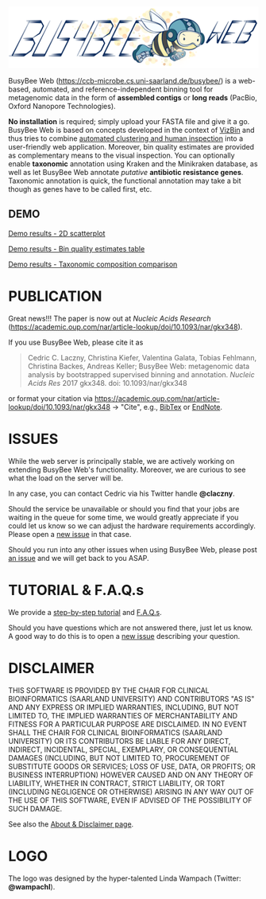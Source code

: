 &nbsp;&nbsp;&nbsp;&nbsp;&nbsp;&nbsp;&nbsp;&nbsp;&nbsp;&nbsp;&nbsp;&nbsp;![BusyBee Web - metagenomic data analysis by bootstrapped supervised binning and annotation](images/Busybee_web_on_right_side_medium_size_low_res.png)

BusyBee Web (https://ccb-microbe.cs.uni-saarland.de/busybee/) is a web-based, automated, and reference-independent binning tool for metagenomic data in the form of **assembled contigs** or **long reads** (PacBio, Oxford Nanopore Technologies).

**No installation** is required; simply upload your FASTA file and give it a go.
BusyBee Web is based on concepts developed in the context of [VizBin](https://microbiomejournal.biomedcentral.com/articles/10.1186/s40168-014-0066-1) and thus tries to combine [automated clustering and human inspection](https://www.nature.com/articles/nmicrobiol2016180) into a user-friendly web application.
Moreover, bin quality estimates are provided as complementary means to the visual inspection.
You can optionally enable **taxonomic** annotation using Kraken and the Minikraken database, as well as let BusyBee Web annotate *putative* **antibiotic resistance genes**.
Taxonomic annotation is quick, the functional annotation may take a bit though as genes have to be called first, etc.

## DEMO

[Demo results - 2D scatterplot](images/results.scatterplot_abx.png)

[Demo results - Bin quality estimates table](images/results.bin_quality_table.png)

[Demo results - Taxonomic composition comparison](images/results.taxonomic_composition_compared.png)

# PUBLICATION
Great news!!! The paper is now out at *Nucleic Acids Research* (https://academic.oup.com/nar/article-lookup/doi/10.1093/nar/gkx348).

If you use BusyBee Web, please cite it as

> Cedric C. Laczny, Christina Kiefer, Valentina Galata, Tobias Fehlmann, Christina Backes, Andreas Keller; BusyBee Web: metagenomic data analysis by bootstrapped supervised binning and annotation. *Nucleic Acids Res* 2017 gkx348. doi: 10.1093/nar/gkx348

or format your citation via https://academic.oup.com/nar/article-lookup/doi/10.1093/nar/gkx348 -> "Cite", e.g., [BibTex](https://academic.oup.com/nar/downloadcitation/3787850?format=bibtex) or [EndNote](https://academic.oup.com/nar/downloadcitation/3787850?format=ris).

# ISSUES
While the web server is principally stable, we are actively working on extending BusyBee Web's functionality.
Moreover, we are curious to see what the load on the server will be.

In any case, you can contact Cedric via his Twitter handle **@claczny**.

Should the service be unavailable or should you find that your jobs are waiting in the queue for some time, we would greatly appreciate if you could let us know so we can adjust the hardware requirements accordingly.
Please open a [new issue](https://github.com/claczny/busybee_web/issues/new) in that case.

Should you run into any other issues when using BusyBee Web, please post [an issue](https://github.com/claczny/busybee_web/issues/new) and we will get back to you ASAP.

# TUTORIAL & F.A.Q.s
We provide a [step-by-step tutorial](https://ccb-microbe.cs.uni-saarland.de/busybee/tutorial/) and [F.A.Q.s](https://ccb-microbe.cs.uni-saarland.de/busybee/fqa/).

Should you have questions which are not answered there, just let us know.
A good way to do this is to open a [new issue](https://github.com/claczny/busybee_web/issues/new) describing your question.

# DISCLAIMER
THIS SOFTWARE IS PROVIDED BY THE CHAIR FOR CLINICAL BIOINFORMATICS (SAARLAND UNIVERSITY) AND CONTRIBUTORS "AS IS" AND ANY EXPRESS OR IMPLIED WARRANTIES, INCLUDING, BUT NOT LIMITED TO, THE IMPLIED WARRANTIES OF MERCHANTABILITY AND FITNESS FOR A PARTICULAR PURPOSE ARE DISCLAIMED. IN NO EVENT SHALL THE CHAIR FOR CLINICAL BIOINFORMATICS (SAARLAND UNIVERSITY) OR ITS CONTRIBUTORS BE LIABLE FOR ANY DIRECT, INDIRECT, INCIDENTAL, SPECIAL, EXEMPLARY, OR CONSEQUENTIAL DAMAGES (INCLUDING, BUT NOT LIMITED TO, PROCUREMENT OF SUBSTITUTE GOODS OR SERVICES; LOSS OF USE, DATA, OR PROFITS; OR BUSINESS INTERRUPTION) HOWEVER CAUSED AND ON ANY THEORY OF LIABILITY, WHETHER IN CONTRACT, STRICT LIABILITY, OR TORT (INCLUDING NEGLIGENCE OR OTHERWISE) ARISING IN ANY WAY OUT OF THE USE OF THIS SOFTWARE, EVEN IF ADVISED OF THE POSSIBILITY OF SUCH DAMAGE. 

See also the [About & Disclaimer page](https://ccb-microbe.cs.uni-saarland.de/busybee/about/).

# LOGO
The logo was designed by the hyper-talented Linda Wampach (Twitter: **@wampachl**).
